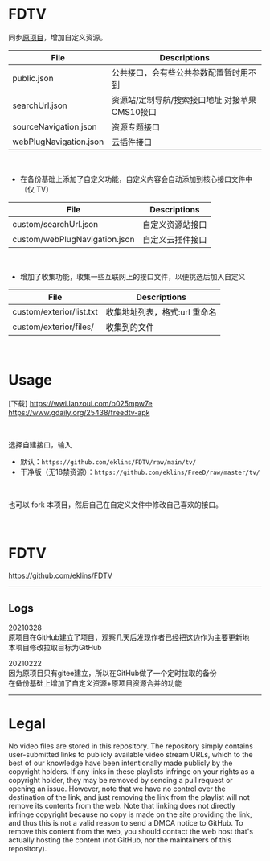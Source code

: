 # FDTV

同步[原项目](https://github.com/eklins/FreeDTV)，增加自定义资源。<br>

File | Descriptions 
-- | -- 
public.json | 公共接口，会有些公共参数配置暂时用不到
searchUrl.json | 资源站/定制导航/搜索接口地址 对接苹果CMS10接口
sourceNavigation.json | 资源专题接口
webPlugNavigation.json | 云插件接口

<br>

- 在备份基础上添加了自定义功能，自定义内容会自动添加到核心接口文件中（仅 TV） <br>

File | Descriptions 
-- | -- 
custom/searchUrl.json | 自定义资源站接口
custom/webPlugNavigation.json | 自定义云插件接口

<br>

- 增加了收集功能，收集一些互联网上的接口文件，以便挑选后加入自定义 <br>

File | Descriptions 
-- | -- 
custom/exterior/list.txt | 收集地址列表，格式:url 重命名
custom/exterior/files/ | 收集到的文件

<br>

# Usage

[下载]
https://wwi.lanzoui.com/b025mpw7e
https://www.gdaily.org/25438/freedtv-apk

<br>

选择自建接口，输入 
- 默认：`https://github.com/eklins/FDTV/raw/main/tv/`
- 干净版（无18禁资源）：`https://github.com/eklins/FreeD/raw/master/tv/`

<br>

也可以 fork 本项目，然后自己在自定义文件中修改自己喜欢的接口。

<br>

# FDTV

https://github.com/eklins/FDTV

---

## Logs

20210328 <br>
原项目在GitHub建立了项目，观察几天后发现作者已经把这边作为主要更新地 <br>
本项目修改拉取目标为GitHub

20210222 <br>
因为原项目只有gitee建立，所以在GitHub做了一个定时拉取的备份 <br>
在备份基础上增加了自定义资源+原项目资源合并的功能

---

# Legal
No video files are stored in this repository. The repository simply contains user-submitted links to publicly available video stream URLs, which to the best of our knowledge have been intentionally made publicly by the copyright holders. If any links in these playlists infringe on your rights as a copyright holder, they may be removed by sending a pull request or opening an issue. However, note that we have no control over the destination of the link, and just removing the link from the playlist will not remove its contents from the web. Note that linking does not directly infringe copyright because no copy is made on the site providing the link, and thus this is not a valid reason to send a DMCA notice to GitHub. To remove this content from the web, you should contact the web host that's actually hosting the content (not GitHub, nor the maintainers of this repository).
